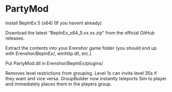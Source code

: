 # PartyMod

Install BepInEx 5 (x64) (If you havent already)

Download the latest “BepInEx_x64_5.xx.xx.zip” from the official GitHub releases.

Extract the contents into your Erenshor game folder (you should end up with Erenshor/BepInEx/, winhttp.dll, etc.).

Put PartyMod.dll in Erenshor/BepInEx/plugins/

Removes level restrictions from grouping. Level 1s can invite level 35s if they want and vice versa.
GroupBuilder now instantly teleports Sim to player and immediately places them in the players group.
